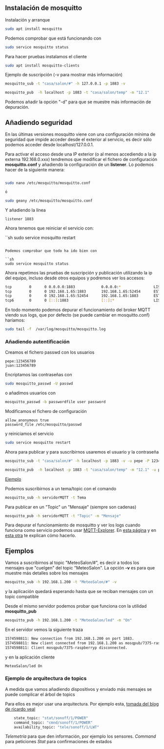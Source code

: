 ## Instalación de mosquitto

Instalación y arranque

```sh
sudo apt install mosquitto

```

Podemos comprobar que está funcionando con 

```sh
sudo service mosquitto status
```

Para hacer pruebas instalamos el cliente

```sh
sudo apt install mosquitto-clients
```

Ejemplo de suscripción (-v para mostrar más información)

```sh
mosquitto_sub -t "casa/salon/#" -h 127.0.0.1 -p 1883 -v

mosquitto_pub  -h localhost -p 1883 -t "casa/salon/temp" -m "12.1"
```

Podemos añadir la opción "-d" para que se muestre más información de depuración.

## Añadiendo seguridad

En las últimas versiones mosquitto viene con una configuración mínima de seguridad que impide acceder desde el exterior al servicio, es decir sólo podemos acceder desde localhost/127.0.0.1.

Para activar el acceso desde una IP exterior (o al menos accediendo a la ip externa 192.168.0.xxx) tendremos que modificar el fichero de configuración **mosquitto.conf** y añadiendo la configuración de un **listener**. Lo podemos hacer de la siguiente manera:

```sh

sudo nano /etc/mosquitto/mosquitto.conf

ó

sudo geany /etc/mosquitto/mosquitto.conf
```

Y añadiendo la línea 

```
listener 1883
```

Ahora tenemos que reiniciar el servicio con:

``sh
sudo service mosquitto restart
```

Podemos comprobar que todo ha ido bien con

``sh
sudo service mosquitto status
```

Ahora repetimos las pruebas de suscripción y publicación utilizando la ip del equipo, incluso desde otros equipos y podremos ver los accesos:

```sh
tcp        0      0 0.0.0.0:1883            0.0.0.0:*               LISTEN     
tcp        0      0 192.168.1.65:1883       192.168.1.65:52454      ESTABLISHED
tcp        0      0 192.168.1.65:52454      192.168.1.65:1883       ESTABLISHED
tcp6       0      0 [::]:1883               [::]:*                  LISTEN     
```

En todo momento podemos depurar el funcionamiento del broker MQTT viendo sus logs, que por defecto (se puede cambiar en mosquitto.conf) haríamos:

```sh
sudo tail -f  /var/log/mosquitto/mosquitto.log
```

### Añadiendo autentificación

Creamos el fichero passwd con los usuarios

```
pepe:123456789
juan:123456789
```

Encriptamos las contraseñas con

```sh
sudo mosquitto_passwd -U passwd
```

o añadimos usuarios con

```sh
mosquitto_passwd -b passwordfile user password
```

Modificamos el fichero de configuración

```
allow_anonymous true
password_file /etc/mosquitto/passwd
```

y reiniciamos el servicio

```sh
sudo service mosquitto restart
```

Ahora para publicar y para suscribirnos usaremos el usuario y la contraseña


```sh
mosquitto_sub -t "casa/salon/#" -h localhost -p 1883 -v -u pepe -P 123456789

mosquitto_pub  -h localhost -p 1883 -t "casa/salon/temp" -m "12.1" -u pepe -P 123456789
```

[Ejemplo](http://www.steves-internet-guide.com/mqtt-username-password-example/)


Podemos suscribirnos a un tema/topic con el comando 

```sh
mosquitto_sub -h servidorMQTT -t Tema
``` 

Para publicar en un "Topic" un "Mensaje" (siempre son cadenas)

```sh
mosquitto_pub -h servidorMQTT -t "Topic" -m "Mensaje"
```

Para depurar el funcionamiento de mosquitto y ver los logs cuando funciona como servicio podemos usar [MQTT-Explorer](https://github.com/thomasnordquist/MQTT-Explorer). En [esta página](https://community.home-assistant.io/t/how-to-debug-mosquitto-mqtt/107709/20) y en [esta otra](http://www.steves-internet-guide.com/mosquitto-logging/) te explican cómo hacerlo.




## Ejemplos

Vamos a suscribirnos al topic "MeteoSalon/#", es decir a todos los mensajes que "cuelgen" del topic "MeteoSalon".
La opción **-v** es para que muestre más detalles sobre los mensajes

```sh
mosquitto_sub -h 192.168.1.200 -t "MeteoSalon/#" -v

```

y la aplicación quedará esperando hasta que se reciban mensajes con un topic compatible

Desde el mismo servidor podemos probar que funciona con la utilidad **mosquitto_pub**

```sh
mosquitto_pub -h 192.168.1.200 -t "MeteoSalon/led" -m "On"
```

En el servidor vemos la siguiente traza

```sh
1574598811: New connection from 192.168.1.200 on port 1883.
1574598811: New client connected from 192.168.1.200 as mosqpub/7375-raspberryp (c1, k60).
1574598811: Client mosqpub/7375-raspberryp disconnected.
```

y en la aplicación cliente

```sh
MeteoSalon/led On
```

### Ejemplo de arquitectura de topics

A medida que vamos añadiendo dispositivos y enviado más mensajes se puede complicar el árbol de topics

Para ellos es mejor usar una arquitectura. Por ejemplo esta, [tomada del blog de ricardo veal](https://ricveal.com/blog/sonoff-mqtt/)

```sh
    state_topic: "stat/sonoff/1/POWER"
    command_topic: "cmnd/sonoff/1/POWER"
    availability_topic: "tele/sonoff/1/LWT"
```
_Telemetría_ para que den información, por ejemplo los sensores.
_Command_ para peticiones 
_Stat_ para confirmaciones de estados



